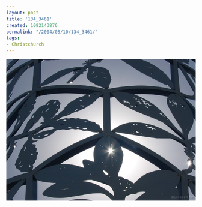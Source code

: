 ```yaml
---
layout: post
title: '134_3461'
created: 1092143876
permalink: "/2004/08/10/134_3461/"
tags:
- Christchurch
---
```


<img src="/image/images/134_3461-1202.jpg"/>

